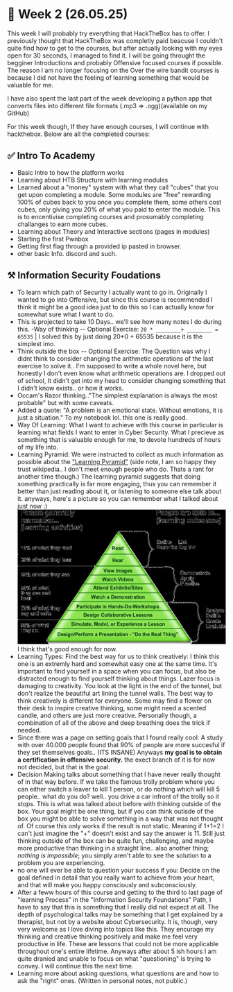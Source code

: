 # 📆 Week 2 (26.05.25)

This week I will probably try everything that HackTheBox has to offer. I previously thought that HackTheBox was completly paid beacuse I couldn't quite find how to get to the courses, but after actually looking with my eyes open for 30 seconds, I managed to find it. I will be going throught the begginer Introductions and probably Offensive focused courses if possible. The reason I am no longer focusing on the Over the wire bandit courses is because I did not have the feeling of learning something that would be valuable for me.

I have also spent the last part of the week developing a python app that converts files into different file formats (.mp3 => .ogg)(available on my GitHub)

For this week though, If they have enough courses, I will continue with hackthebox. Below are all the completed courses:

## ✅ Intro To Academy

- Basic Intro to how the platform works
- Learning about HTB Structure with learning modules
- Learned about a "money" system with what they call "cubes" that you get upon completing a module. Some modules are "free" rewarding 100% of cubes back to you once you complete them, some others cost cubes, only giving you 20% of what you paid to enter the module. This is to encentivise completing courses and prosumably completing challanges to earn more cubes.
- Learning about Theory and Interactive sections (pages in modules)
- Starting the first Pwnbox
- Getting first flag through a provided ip pasted in browser.
- other basic Info. discord and such.

## ⚒️ Information Security Foudations

- To learn which path of Security I actually want to go in. Originally I wanted to go into Offensive, but since this course is recommended I think it might be a good idea just to do this so I can actually know for somewhat sure what I want to do.
- This is projected to take 10 Days.. we'll see how many notes I do during this.
-Way of thinking -- Optional Exercise: ```20 * ________+ ________ = 65535``` | I solved this by just doing 20*0 + 65535 because it is the simplest imo.
- Think outside the box -- Optional Exercise: The Question was why I didnt think to consider changing the arithmetic operations of the last exercise to solve it.. I'm supposed to write a whole novel here, but honestly I don't even know what arithmetic operations are. I dropped out of school, It didn't get into my head to consider changing something that I didn't know exists.. or how it works.
- Occam's Razor thinking.."The simplest explanation is always the most probable" but with some caveats.
- Added a quote: "A problem is an emotional state. Without emotions, it is just a situation." To my notebook lol. this one is really good.
- Way Of Learning: What I want to achieve with this course in particular is learning what fields I want to enter in Cyber Security. What I precieve as something that is valuable enough for me, to devote hundreds of hours of my life into.
- Learning Pyramid: We were instructed to collect as much information as possible about the ["Learning Pyramid"](https://en.wikipedia.org/wiki/Learning_pyramid) (side note, I am so happy they trust wikipedia.. I don't meet enough people who do. Thats a rant for another time though.) The learning pyramid suggests that doing something practically is far more engaging, thus you can remember it better than just reading about it, or listening to someone else talk about it. anyways, here's a picture so you can remember what I talked about just now :)![Learning Pyramid or Cone of Learning](<../Files/Learning Pyramid.jpeg>) I think that's good enough for now.
- Learning Types: Find the best way for us to think creatively: I think this one is an extremly hard and somewhat easy one at the same time. It's important to find yourself in a space when you can focus, but also be distracted enough to find yourself thinking about things. Lazer focus is damaging to creativity. You look at the light in the end of the tunnel, but don't realize the beautiful art lining the tunnel walls. The best way to think creatively is different for everyone. Some may find a flower on their desk to inspire creative thinking, some might need a scented candle, and others are just more creative. Personally though, a combination of all of the above and deep breathing does the trick if needed.
- Since there was a page on setting goals that I found really cool: A study with over 40.000 people found that 90% of people are more succesful if they set themselves goals.. (ITS INSANE) Anyways **my goal is to obtain a certification in offensive security.** the exect branch of it is for now not decided, but that is the goal.
- Decision Making talks about something that I have never really thought of in that way before. If we take the famous trolly problem where you can either switch a leaver to kill 1 person, or do nothing which will kill 5 people.. what do you do? well.. you drive a car infront of the trolly so it stops. This is what was talked about before with thinking outside of the box. Your goal might be one thing, but if you can think outisde of the box you might be able to solve something in a way that was not thought of. Of course this only works if the result is not static. Meaning if 1+1=2 I can't just imagine the "+" doesn't exist and say the answer is 11. Still just thinking outside of the box can be quite fun, challenging, and maybe more productive than thinking in a straight line.. also another thing; *nothing is impossible*; you simply aren't able to see the solution to a problem you are experiencing.
- no one will ever be able to question your success if you: Decide on the goal defined in detail that you really want to achieve from your heart, and that will make you happy consciously and subconsciously.
- After a feww hours of this course and getting to the third to last page of "learning Process" in the "Information Security Foundations" Path, I have to say that this is something that I really did not expect at all. The depth of psychological talks may be something that I get explained by a therapist, but not by a website about Cybersecurity. It is, though, very very welcome as I love diving into topics like this. They encurage my thinking and creative thinking positively and make me feel very productive in life. These are lessons that could not be more applicable throughout one's entire lifetime. Anyways after about 5 ish hours I am quite dranied and unable to focus on what "questioning" is trying to convey. I will continue this the next time.
- Learning more about asking questions, what questions are and how to ask the "right" ones. (Written in personal notes, not public.)
